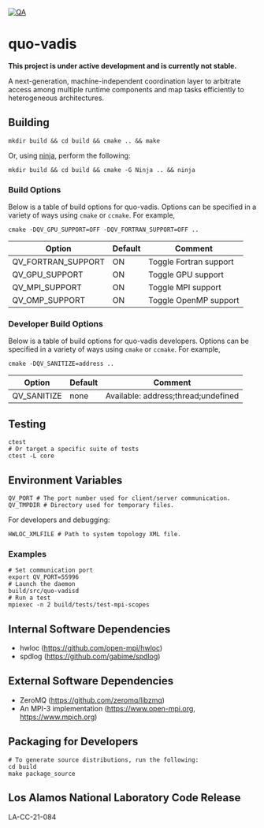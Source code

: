 [![QA](https://github.com/hpc/quo-vadis/actions/workflows/qa.yml/badge.svg)
](https://github.com/hpc/quo-vadis/actions/workflows/qa.yml)

# quo-vadis

**This project is under active development and is currently not stable.**

A next-generation, machine-independent coordination layer to arbitrate access
among multiple runtime components and map tasks efficiently to heterogeneous
architectures.

## Building
```shell
mkdir build && cd build && cmake .. && make
```
Or, using [ninja](https://ninja-build.org/), perform the following:
```shell
mkdir build && cd build && cmake -G Ninja .. && ninja
```

### Build Options
Below is a table of build options for quo-vadis. Options can be specified in a
variety of ways using `cmake` or `ccmake`. For example,
```shell
cmake -DQV_GPU_SUPPORT=OFF -DQV_FORTRAN_SUPPORT=OFF ..
```

| Option                       | Default | Comment                             |
| ---------------------------- | ------- | ----------------------------------- |
| QV_FORTRAN_SUPPORT           | ON      | Toggle Fortran support              |
| QV_GPU_SUPPORT               | ON      | Toggle GPU support                  |
| QV_MPI_SUPPORT               | ON      | Toggle MPI support                  |
| QV_OMP_SUPPORT               | ON      | Toggle OpenMP support               |


### Developer Build Options
Below is a table of build options for quo-vadis developers. Options can be
specified in a variety of ways using `cmake` or `ccmake`. For example,
```shell
cmake -DQV_SANITIZE=address ..
```

| Option              | Default | Comment                                      |
| ------------------- | ------- | -------------------------------------------- |
| QV_SANITIZE         | none    | Available: address;thread;undefined          |


## Testing
```shell
ctest
# Or target a specific suite of tests
ctest -L core
```

## Environment Variables
```shell
QV_PORT # The port number used for client/server communication.
QV_TMPDIR # Directory used for temporary files.
```

For developers and debugging:
```shell
HWLOC_XMLFILE # Path to system topology XML file.
```
### Examples
```shell
# Set communication port
export QV_PORT=55996
# Launch the daemon
build/src/quo-vadisd
# Run a test
mpiexec -n 2 build/tests/test-mpi-scopes
```

## Internal Software Dependencies
* hwloc (https://github.com/open-mpi/hwloc)
* spdlog (https://github.com/gabime/spdlog)

## External Software Dependencies
* ZeroMQ (https://github.com/zeromq/libzmq)
* An MPI-3 implementation (https://www.open-mpi.org, https://www.mpich.org)

## Packaging for Developers
```shell
# To generate source distributions, run the following:
cd build
make package_source
```

## Los Alamos National Laboratory Code Release
LA-CC-21-084
